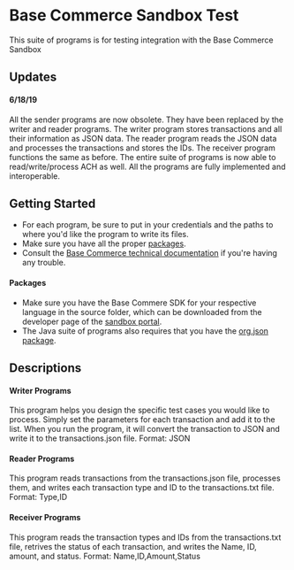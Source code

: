 # Base Commerce Sandbox Test
This suite of programs is for testing integration with the Base Commerce Sandbox
## Updates
#### 6/18/19
All the sender programs are now obsolete. They have been replaced by the writer and reader programs.
The writer program stores transactions and all their information as JSON data. The reader program reads the JSON
data and processes the transactions and stores the IDs. The receiver program functions the same as before. The entire suite of programs is now able to read/write/process ACH as well. All the programs are fully implemented and interoperable.

## Getting Started
* For each program, be sure to put in your credentials and the paths to where you'd like the program to write its files.  
* Make sure you have all the proper [packages](https://github.com/jkirchhefer/sandbox-test/blob/master/README.md#packages).  
* Consult the [Base Commerce technical documentation](https://confluence.basecommerce.net/bctd) if you're having any trouble.  

#### Packages
  * Make sure you have the Base Commere SDK for your respective language in the source folder, which can be downloaded from the developer page of the [sandbox portal](https://my.basecommercesandbox.com/).  
  * The Java suite of programs also requires that you have the [org.json package](https://github.com/stleary/JSON-java).

## Descriptions
#### Writer Programs
This program helps you design the specific test cases you would like to process. Simply set the parameters for each transaction and add it to the list. When you run the program, it will convert the transaction to JSON and write it to the transactions.json file. 
Format: JSON

#### Reader Programs
This program reads transactions from the transactions.json file, processes them, and writes each transaction type and ID to the transactions.txt file.
Format: Type,ID

#### Receiver Programs
This program reads the transaction types and IDs from the transactions.txt file, retrives the status of each transaction, and writes the
Name, ID, amount, and status.
Format: Name,ID,Amount,Status

